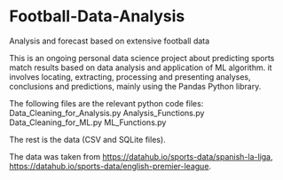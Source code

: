 # Football-Data-Analysis
Analysis and forecast based on extensive football data 

This is an ongoing personal data science project about predicting sports match results based on data analysis and application of ML algorithm. 
it involves locating, extracting, processing and presenting analyses, conclusions and predictions, mainly using the Pandas Python library. 


The following files are the relevant python code files: 
Data_Cleaning_for_Analysis.py
Analysis_Functions.py
Data_Cleaning_for_ML.py
ML_Functions.py

The rest is the data (CSV and SQLite files). 


The data was taken from https://datahub.io/sports-data/spanish-la-liga, https://datahub.io/sports-data/english-premier-league. 
